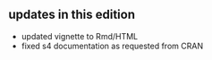 ## updates in this edition

 - updated vignette to Rmd/HTML
 - fixed s4 documentation as requested from CRAN

